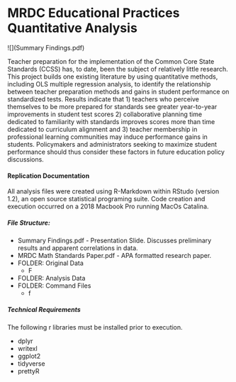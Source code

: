 # MRDC Educational Practices Quantitative Analysis

![](Summary Findings.pdf)

Teacher preparation for the implementation of the Common Core State Standards (CCSS) has, to date, been the subject of relatively little research. This project builds one existing literature by using quantitative methods, including OLS multiple regression analysis, to identify the relationship between teacher preparation methods and gains in student performance on standardized tests. Results indicate that 1) teachers who perceive themselves to be more prepared for standards see greater year-to-year improvements in student test scores 2) collaborative planning time dedicated to familiarity with standards improves scores more than time dedicated to curriculum alignment and 3) teacher membership in professional learning communities may induce performance gains in students. Policymakers and administrators seeking to maximize student performance should thus consider these factors in future education policy discussions. 

#### Replication Documentation

All analysis files were created using R-Markdown within RStudo (version 1.2), an open source statistical programing suite. Code creation and execution occurred on a 2018 Macbook Pro running MacOs Catalina.

##### File Structure:

* Summary Findings.pdf - Presentation Slide. Discusses preliminary results and apparent correlations in data.
* MRDC Math Standards Paper.pdf - APA formatted research paper. 
* FOLDER: Original Data
  * F
* FOLDER: Analysis Data
* FOLDER: Command Files
  * f

##### Technical Requirements

The following r libraries must be installed prior to execution.

* dplyr
* writexl
* ggplot2
* tidyverse
* prettyR

